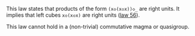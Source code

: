 This law states that products of the form `(x◇(x◇x))◇_` are right units.  It implies that left cubes `x◇(x◇x)` are right units ([law 56](https://teorth.github.io/equational_theories/implications/?56)).

This law cannot hold in a (non-trivial) commutative magma or quasigroup.
